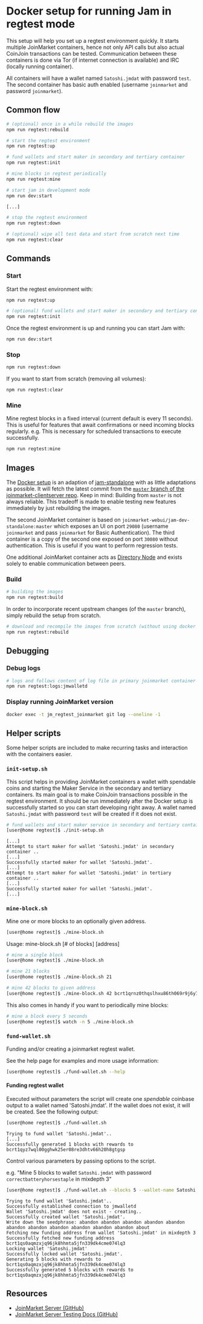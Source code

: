 # Docker setup for running Jam in regtest mode

This setup will help you set up a regtest environment quickly.
It starts multiple JoinMarket containers, hence not only API calls but also actual CoinJoin transactions can be tested.
Communication between these containers is done via Tor (if internet connection is available) and IRC (locally running container).

All containers will have a wallet named `Satoshi.jmdat` with password `test`.
The second container has basic auth enabled (username `joinmarket` and password `joinmarket`).

## Common flow
```sh
# (optional) once in a while rebuild the images
npm run regtest:rebuild

# start the regtest environment
npm run regtest:up

# fund wallets and start maker in secondary and tertiary container
npm run regtest:init

# mine blocks in regtest periodically
npm run regtest:mine

# start jam in development mode
npm run dev:start

[...]

# stop the regtest environment
npm run regtest:down

# (optional) wipe all test data and start from scratch next time
npm run regtest:clear
```

## Commands

### Start

Start the regtest environment with:

```sh
npm run regtest:up

# (optional) fund wallets and start maker in secondary and tertiary containers
npm run regtest:init
```

Once the regtest environment is up and running you can start Jam with:

```sh
npm run dev:start
```

### Stop

```sh
npm run regtest:down
```

If you want to start from scratch (removing all volumes):

```sh
npm run regtest:clear
```

### Mine
Mine regtest blocks in a fixed interval (current default is every 11 seconds).
This is useful for features that await confirmations or need incoming blocks regularly.
e.g. This is necessary for scheduled transactions to execute successfully.
```sh
npm run regtest:mine
```

## Images

The [Docker setup](dockerfile-deps/joinmarket/latest/Dockerfile) is an adaption of [jam-standalone](https://github.com/joinmarket-webui/jam-docker/tree/master/standalone) with as little adaptations as possible.
It will fetch the latest commit from the [`master` branch of the joinmarket-clientserver repo](https://github.com/JoinMarket-Org/joinmarket-clientserver/tree/master).
Keep in mind: Building from `master` is not always reliable. This tradeoff is made to enable testing new features immediately by just rebuilding the images.

The second JoinMarket container is based on `joinmarket-webui/jam-dev-standalone:master` which exposes an UI on port `29080`
(username `joinmarket` and pass `joinmarket` for Basic Authentication).
The third container is a copy of the second one exposed on port `30080` without authentication.
This is useful if you want to perform regression tests.

One additional JoinMarket container acts as [Directory Node](https://github.com/JoinMarket-Org/joinmarket-clientserver/blob/master/docs/onion-message-channels.md#directory) and exists solely to enable communication between peers.

### Build
```sh
# building the images
npm run regtest:build
```

In order to incorporate recent upstream changes (of the `master` branch), simply rebuild the setup from scratch.

```sh
# download and recompile the images from scratch (without using docker cache)
npm run regtest:rebuild
```

## Debugging

### Debug logs

```sh
# logs and follows content of log file in primary joinmarket container
npm run regtest:logs:jmwalletd
```

### Display running JoinMarket version

```sh
docker exec -t jm_regtest_joinmarket git log --oneline -1
```

## Helper scripts

Some helper scripts are included to make recurring tasks and interaction with the containers easier.

### `init-setup.sh`

This script helps in providing JoinMarket containers a wallet with spendable coins and starting the Maker Service in the secondary and tertiary containers.
Its main goal is to make CoinJoin transactions possible in the regtest environment.
It should be run immediately after the Docker setup is successfully started so you can start developing right away.
A wallet named `Satoshi.jmdat` with password `test` will be created if it does not exist.

```sh
# fund wallets and start maker service in secondary and tertiary containers
[user@home regtest]$ ./init-setup.sh
```

```text
[...]
Attempt to start maker for wallet 'Satoshi.jmdat' in secondary container ..
[...]
Successfully started maker for wallet 'Satoshi.jmdat'.
[...]
Attempt to start maker for wallet 'Satoshi.jmdat' in tertiary container ..
[...]
Successfully started maker for wallet 'Satoshi.jmdat'.
[...]
```

### `mine-block.sh`

Mine one or more blocks to an optionally given address.

```sh
[user@home regtest]$ ./mine-block.sh
```

Usage: mine-block.sh [# of blocks] [address]

```sh
# mine a single block
[user@home regtest]$ ./mine-block.sh

# mine 21 blocks
[user@home regtest]$ ./mine-block.sh 21

# mine 42 blocks to given address
[user@home regtest]$ ./mine-block.sh 42 bcrt1qrnz0thqslhxu86th069r9j6y7ldkgs2tzgf5wx
```

This also comes in handy if you want to periodically mine blocks:

```sh
# mine a block every 5 seconds
[user@home regtest]$ watch -n 5 ./mine-block.sh
```

### `fund-wallet.sh`

Funding and/or creating a joinmarket regtest wallet.

See the help page for examples and more usage information:

```sh
[user@home regtest]$ ./fund-wallet.sh --help
```

#### Funding regtest wallet

Executed without parameters the script will create one _spendable_ coinbase output to a wallet named 'Satoshi.jmdat'.
If the wallet does not exist, it will be created. See the following output:

```sh
[user@home regtest]$ ./fund-wallet.sh
```

```text
Trying to fund wallet 'Satoshi.jmdat'..
[...]
Successfully generated 1 blocks with rewards to bcrt1qyz7wql00gghwk25er08re3dhtv66h20h8gtgsp
```

Control various parameters by passing options to the script.

e.g. "Mine 5 blocks to wallet `Satoshi.jmdat` with password `correctbatteryhorsestaple` in mixdepth 3"

```sh
[user@home regtest]$ ./fund-wallet.sh --blocks 5 --wallet-name Satoshi.jmdat --password correctbatteryhorsestaple --mixdepth 3
```

```text
Trying to fund wallet 'Satoshi.jmdat'..
Successfully established connection to jmwalletd
Wallet 'Satoshi.jmdat' does not exist - creating..
Successfully created wallet 'Satoshi.jmdat'.
Write down the seedphrase: abandon abandon abandon abandon abandon abandon abandon abandon abandon abandon abandon about
Fetching new funding address from wallet 'Satoshi.jmdat' in mixdepth 3
Successfully fetched new funding address bcrt1qs0aqmzxjq96jk8hhmta5jfn339dk4cme074lq3
Locking wallet 'Satoshi.jmdat'
Successfully locked wallet 'Satoshi.jmdat'.
Generating 5 blocks with rewards to bcrt1qs0aqmzxjq96jk8hhmta5jfn339dk4cme074lq3
Successfully generated 5 blocks with rewards to bcrt1qs0aqmzxjq96jk8hhmta5jfn339dk4cme074lq3
```

## Resources

- [JoinMarket Server (GitHub)](https://github.com/JoinMarket-Org/joinmarket-clientserver)
- [JoinMarket Server Testing Docs (GitHub)](https://github.com/JoinMarket-Org/joinmarket-clientserver/blob/master/docs/TESTING.md)
